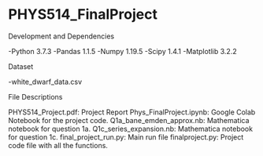 # PHYS514_FinalProject


Development and Dependencies

-Python 3.7.3
-Pandas 1.1.5
-Numpy 1.19.5
-Scipy 1.4.1
-Matplotlib 3.2.2


Dataset

-white_dwarf_data.csv

File Descriptions

PHYS514_Project.pdf: Project Report
Phys_FinalProject.ipynb: Google Colab Notebook for the project code.
Q1a_bane_emden_approx.nb: Mathematica notebook for question 1a.
Q1c_series_expansion.nb: Mathematica notebook for question 1c.
final_project_run.py: Main run file
finalproject.py: Project code file with all the functions.

